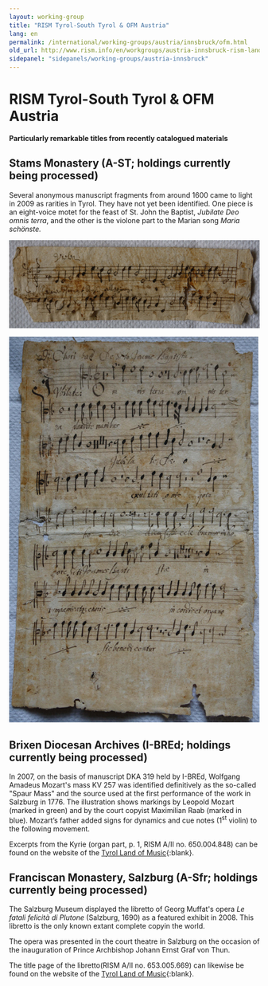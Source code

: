 ```yaml
---
layout: working-group
title: "RISM Tyrol-South Tyrol & OFM Austria"
lang: en
permalink: /international/working-groups/austria/innsbruck/ofm.html
old_url: http://www.rism.info/en/workgroups/austria-innsbruck-rism-landesleitung-tirol-suedtirol-ofm-austria/home/newsarchiv/remarkable-titles.html
sidepanel: "sidepanels/working-groups/austria-innsbruck"
---
```


# RISM Tyrol-South Tyrol & OFM Austria 

**Particularly remarkable titles from recently catalogued materials**

## Stams Monastery (A-ST; holdings currently being processed)

Several anonymous manuscript fragments from around 1600 came to light in 2009 as rarities in Tyrol. They have not yet been identified. One piece is an eight-voice motet for the feast of St. John the Baptist, _Jubilate Deo omnis terra_, and the other is the violone part to the Marian song _Maria schönste._

 ![](/resources-old-website/workgroups-images/csm_MariaSchoenste_no2133_2a08ca062a.jpg)

 ![](/resources-old-website/workgroups-images/csm_JubilateDeo_no2131_d07c8a5c2c.jpg)

## Brixen Diocesan Archives (I-BREd; holdings currently being processed)

In 2007, on the basis of manuscript DKA 319 held by I-BREd, Wolfgang Amadeus Mozart's mass KV 257 was identified definitively as the so-called "Spaur Mass" and the source used at the first performance of the work in Salzburg in 1776. The illustration shows markings by Leopold Mozart (marked in green) and by the court copyist Maximilian Raab (marked in blue). Mozart’s father added signs for dynamics and cue notes (1<sup><span lang="en-GB">st</span></sup> violin) to the following movement.

Excerpts from the Kyrie (organ part, p. 1, RISM A/II no. 650.004.848) can be found on the website of the [Tyrol Land of Music](http://www.musikland-tirol.at/forschung/kv257/die-handschrift-in-brixen.php){:blank}.

## Franciscan Monastery, Salzburg (A-Sfr; holdings currently being processed)

The Salzburg Museum displayed the libretto of Georg Muffat's opera _Le fatali felicità di Plutone_ (Salzburg, 1690) as a featured exhibit in 2008. This libretto is the only known extant complete copyin the world.

The opera was presented in the court theatre in Salzburg on the occasion of the inauguration of Prince Archbishop Johann Ernst Graf von Thun.

The title page of the libretto(RISM A/II no. 653.005.669) can likewise be found on the website of the [Tyrol Land of Music](http://www.musikland-tirol.at/forschung/aktuellearbeitsprojekte/das-musikarchiv.php){:blank}.